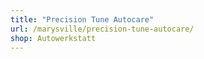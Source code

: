 ```yaml
---
title: "Precision Tune Autocare"
url: /marysville/precision-tune-autocare/
shop: Autowerkstatt
---
```

